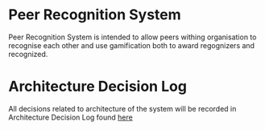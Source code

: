 # Peer Recognition System

Peer Recognition System is intended to allow peers withing organisation to recognise each other and use gamification both to award regognizers and recognized.

# Architecture Decision Log

All decisions related to architecture of the system will be recorded in Architecture Decision Log found [here](./doc/adl)
